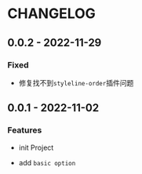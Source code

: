 # CHANGELOG

## 0.0.2 - 2022-11-29

### Fixed

- 修复找不到`styleline-order`插件问题

## 0.0.1 - 2022-11-02

### Features

- init Project

- add `basic option`
